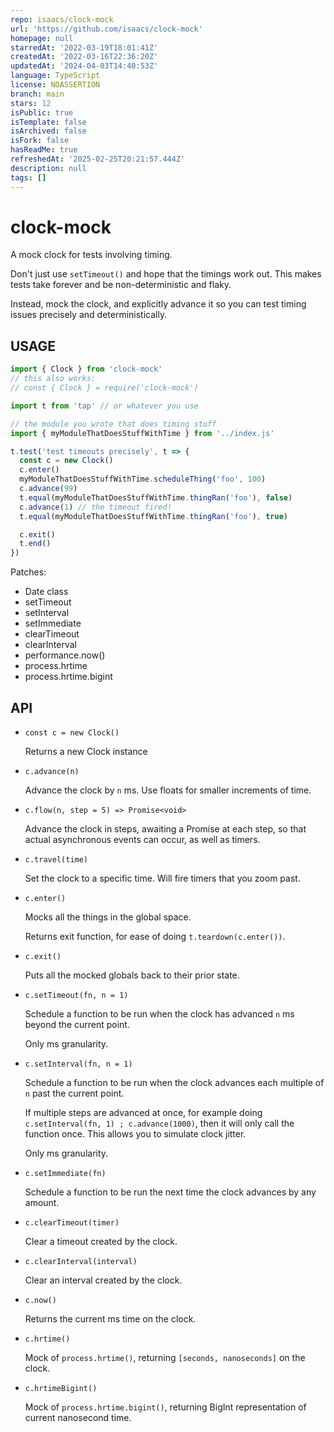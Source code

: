 ```yaml
---
repo: isaacs/clock-mock
url: 'https://github.com/isaacs/clock-mock'
homepage: null
starredAt: '2022-03-19T18:01:41Z'
createdAt: '2022-03-16T22:36:20Z'
updatedAt: '2024-04-03T14:40:53Z'
language: TypeScript
license: NOASSERTION
branch: main
stars: 12
isPublic: true
isTemplate: false
isArchived: false
isFork: false
hasReadMe: true
refreshedAt: '2025-02-25T20:21:57.444Z'
description: null
tags: []
---
```


# clock-mock

A mock clock for tests involving timing.

Don't just use `setTimeout()` and hope that the timings work out. This
makes tests take forever and be non-deterministic and flaky.

Instead, mock the clock, and explicitly advance it so you can test timing
issues precisely and deterministically.

## USAGE

```js
import { Clock } from 'clock-mock'
// this also works:
// const { Clock } = require('clock-mock')

import t from 'tap' // or whatever you use

// the module you wrote that does timing stuff
import { myModuleThatDoesStuffWithTime } from '../index.js'

t.test('test timeouts precisely', t => {
  const c = new Clock()
  c.enter()
  myModuleThatDoesStuffWithTime.scheduleThing('foo', 100)
  c.advance(99)
  t.equal(myModuleThatDoesStuffWithTime.thingRan('foo'), false)
  c.advance(1) // the timeout fired!
  t.equal(myModuleThatDoesStuffWithTime.thingRan('foo'), true)

  c.exit()
  t.end()
})
```

Patches:

- Date class
- setTimeout
- setInterval
- setImmediate
- clearTimeout
- clearInterval
- performance.now()
- process.hrtime
- process.hrtime.bigint

## API

- `const c = new Clock()`

  Returns a new Clock instance

- `c.advance(n)`

  Advance the clock by `n` ms. Use floats for smaller increments of
  time.

- `c.flow(n, step = 5) => Promise<void>`

  Advance the clock in steps, awaiting a Promise at each step,
  so that actual asynchronous events can occur, as well as
  timers.

- `c.travel(time)`

  Set the clock to a specific time. Will fire timers that you zoom past.

- `c.enter()`

  Mocks all the things in the global space.

  Returns exit function, for ease of doing `t.teardown(c.enter())`.

- `c.exit()`

  Puts all the mocked globals back to their prior state.

- `c.setTimeout(fn, n = 1)`

  Schedule a function to be run when the clock has advanced `n` ms beyond
  the current point.

  Only ms granularity.

- `c.setInterval(fn, n = 1)`

  Schedule a function to be run when the clock advances each multiple of
  `n` past the current point.

  If multiple steps are advanced at once, for example doing
  `c.setInterval(fn, 1) ; c.advance(1000)`, then it will only call the
  function once. This allows you to simulate clock jitter.

  Only ms granularity.

- `c.setImmediate(fn)`

  Schedule a function to be run the next time the clock advances
  by any amount.

- `c.clearTimeout(timer)`

  Clear a timeout created by the clock.

- `c.clearInterval(interval)`

  Clear an interval created by the clock.

- `c.now()`

  Returns the current ms time on the clock.

- `c.hrtime()`

  Mock of `process.hrtime()`, returning `[seconds, nanoseconds]` on the
  clock.

- `c.hrtimeBigint()`

  Mock of `process.hrtime.bigint()`, returning BigInt representation of
  current nanosecond time.
